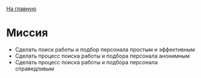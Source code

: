 [На главную](../README.md)

# Миссия

- Сделать поиск работы и подбор персонала простым и эффективным
- Сделать процесс поиска работы и подбора персонала анонимным
- Сделать процесс поиска работы и подбора персонала справедливым
